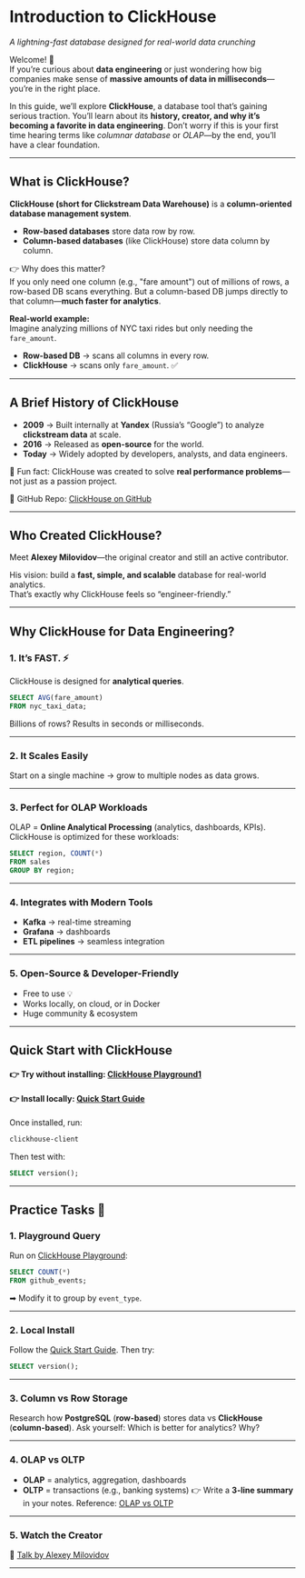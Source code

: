 # Introduction to ClickHouse  
_A lightning-fast database designed for real-world data crunching_

Welcome! 🚀  
If you’re curious about **data engineering** or just wondering how big companies make sense of **massive amounts of data in milliseconds**—you’re in the right place.  

In this guide, we’ll explore **ClickHouse**, a database tool that’s gaining serious traction. You’ll learn about its **history, creator, and why it’s becoming a favorite in data engineering**. Don’t worry if this is your first time hearing terms like *columnar database* or *OLAP*—by the end, you’ll have a clear foundation.  

---

## What is ClickHouse?  
**ClickHouse (short for Clickstream Data Warehouse)** is a **column-oriented database management system**.  

- **Row-based databases** store data row by row.  
- **Column-based databases** (like ClickHouse) store data column by column.  

👉 Why does this matter?  
If you only need one column (e.g., "fare amount") out of millions of rows, a row-based DB scans everything. But a column-based DB jumps directly to that column—**much faster for analytics**.  

**Real-world example:**  
Imagine analyzing millions of NYC taxi rides but only needing the `fare_amount`.  
- **Row-based DB** → scans all columns in every row.  
- **ClickHouse** → scans only `fare_amount`. ✅

---

## A Brief History of ClickHouse  
- **2009** → Built internally at **Yandex** (Russia’s “Google”) to analyze **clickstream data** at scale.  
- **2016** → Released as **open-source** for the world.  
- **Today** → Widely adopted by developers, analysts, and data engineers.  

📌 Fun fact: ClickHouse was created to solve **real performance problems**—not just as a passion project.  

🔗 GitHub Repo: [ClickHouse on GitHub](https://github.com/ClickHouse/ClickHouse)  

---

## Who Created ClickHouse?  
Meet **Alexey Milovidov**—the original creator and still an active contributor.  

His vision: build a **fast, simple, and scalable** database for real-world analytics.  
That’s exactly why ClickHouse feels so “engineer-friendly.”  

---

## Why ClickHouse for Data Engineering?  

### 1. **It’s FAST.** ⚡  
ClickHouse is designed for **analytical queries**.  

```sql
SELECT AVG(fare_amount) 
FROM nyc_taxi_data;
```
Billions of rows? Results in seconds or milliseconds.

---
### 2. It Scales Easily
Start on a single machine → grow to multiple nodes as data grows.

---
### 3. Perfect for OLAP Workloads
OLAP = **Online Analytical Processing** (analytics, dashboards, KPIs).
ClickHouse is optimized for these workloads:
```sql
SELECT region, COUNT(*) 
FROM sales 
GROUP BY region;
```

---
### 4. Integrates with Modern Tools
- **Kafka** → real-time streaming
- **Grafana** → dashboards
- **ETL pipelines** → seamless integration

---
### 5. Open-Source & Developer-Friendly
- Free to use 💡
- Works locally, on cloud, or in Docker
- Huge community & ecosystem

---
## Quick Start with ClickHouse
#### 👉 Try without installing: [ClickHouse Playground1](https://play.clickhouse.com/play?user=play)
#### 👉 Install locally: [Quick Start Guide](https://clickhouse.com/docs/getting-started/quick-start/oss)

Once installed, run:
```bash
clickhouse-client
```
Then test with:
```sql
SELECT version();
```

---
## Practice Tasks 🚀
### 1. Playground Query
Run on [ClickHouse Playground](https://play.clickhouse.com/play?user=play):
```sql
SELECT COUNT(*) 
FROM github_events;
```
➡ Modify it to group by `event_type`.

---
### 2. Local Install
Follow the [Quick Start Guide](https://clickhouse.com/docs/getting-started/quick-start/oss).
Then try:
```sql
SELECT version();
```

---
### 3. Column vs Row Storage
Research how **PostgreSQL** (**row-based**) stores data vs **ClickHouse** (**column-based**).
Ask yourself: Which is better for analytics? Why?

---
### 4. OLAP vs OLTP
- **OLAP** = analytics, aggregation, dashboards
- **OLTP** = transactions (e.g., banking systems)
👉 Write a **3-line summary** in your notes.
Reference: [OLAP vs OLTP](https://www.ibm.com/topics/olap-vs-oltp)

---
### 5. Watch the Creator
🎥 [Talk by Alexey Milovidov](https://youtu.be/CAS2otEoerM?si=6xMWYUjiHpTQ-8y6)

---
